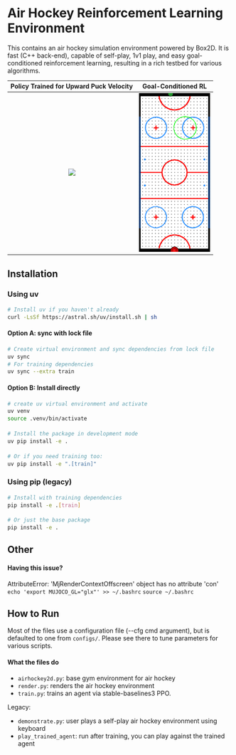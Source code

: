 # Air Hockey Reinforcement Learning Environment

This contains an air hockey simulation environment powered by Box2D. It is fast (C++ back-end), capable of self-play, 1v1 play, and easy goal-conditioned reinforcement learning, resulting in a rich testbed for various algorithms.


Policy Trained for Upward Puck Velocity |  Goal-Conditioned RL
:-------------------------:|:-------------------------:
![](assets/puck_vel.gif)  |  ![](assets/puck_goal_pos.gif)

## Installation

### Using uv
```bash
# Install uv if you haven't already
curl -LsSf https://astral.sh/uv/install.sh | sh
```

#### Option A: sync with lock file
```bash
# Create virtual environment and sync dependencies from lock file
uv sync
# For training dependencies
uv sync --extra train
```

#### Option B: Install directly
```bash
# create uv virtual environment and activate
uv venv
source .venv/bin/activate

# Install the package in development mode
uv pip install -e .

# Or if you need training too:
uv pip install -e ".[train]"
```

### Using pip (legacy)
```bash
# Install with training dependencies
pip install -e .[train]

# Or just the base package
pip install -e .
```


## Other

#### Having this issue?
AttributeError: 'MjRenderContextOffscreen' object has no attribute 'con'
`echo 'export MUJOCO_GL="glx"' >> ~/.bashrc`
`source ~/.bashrc`

## How to Run
Most of the files use a configuration file (--cfg cmd argument), but is defaulted to one from `configs/`. Please see there to tune parameters for various scripts.
#### What the files do
- `airhockey2d.py`: base gym environment for air hockey
- `render.py`: renders the air hockey environment
- `train.py`: trains an agent via stable-baselines3 PPO.

Legacy:
- `demonstrate.py`: user plays a self-play air hockey environment using keyboard
- `play_trained_agent`: run after training, you can play against the trained agent